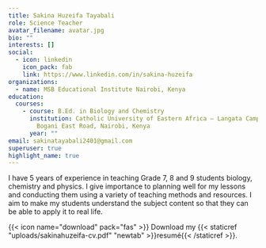 ```yaml
---
title: Sakina Huzeifa Tayabali
role: Science Teacher
avatar_filename: avatar.jpg
bio: ""
interests: []
social:
  - icon: linkedin
    icon_pack: fab
    link: https://www.linkedin.com/in/sakina-huzeifa
organizations:
  - name: MSB Educational Institute Nairobi, Kenya
education:
  courses:
    - course: B.Ed. in Biology and Chemistry
      institution: Catholic University of Eastern Africa – Langata Campus, Nairobi
        Bogani East Road, Nairobi, Kenya
      year: ""
email: sakinatayabali2401@gmail.com
superuser: true
highlight_name: true
---
```

I have 5 years of experience in teaching Grade 7, 8 and 9 students biology, chemistry and physics.  I give importance to planning well for my lessons and conducting them using a variety of teaching methods and resources. I aim to make my students understand the subject content so that they can be able to apply it to real life. 

{{< icon name="download" pack="fas" >}} Download my {{< staticref "uploads/sakinahuzeifa-cv.pdf" "newtab" >}}resumé{{< /staticref >}}.